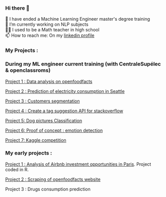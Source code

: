 ### Hi there 👋

🙌 I have ended a Machine Learning Engineer master's degree training  
🔭 I’m currently working on NLP subjects  
🐱‍🏍 I used to be a Math teacher in high school  
📫 How to reach me: On my [linkedin profile](https://www.linkedin.com/in/cmendola)   


### My Projects : 

### During my ML engineer current training (with CentraleSupélec & openclassroms)

[Project 1 : Data analysis on openfoodfacts](https://github.com/CelineMendola/analyses-openfoodfacts)

[Project 2 : Prediction of electricity consumption in Seattle](https://github.com/CelineMendola/prediction-consommation-electricite)

[Project 3 : Customers segmentation](https://github.com/CelineMendola/segmentation-clients)

[Project 4 : Create a tag suggestion API for stackoverflow](https://github.com/CelineMendola/suggestion-tags-stackoverflow)

[Project 5: Dog pictures Classification](https://github.com/CelineMendola/dog-breed-classification)

[Project 6: Proof of concept : emotion detection](https://github.com/CelineMendola/POC-emotion-detection)

[Project 7: Kaggle competition](https://github.com/CelineMendola/kaggle-competition)

### My early projects : 

[Project 1 : Analysis of Airbnb investment opportunities in Paris](https://github.com/CelineMendola/projet-airbnb). Project coded in R. 

[Project 2 : Scraping of openfoodfacts website](https://github.com/CelineMendola/Scraping-openfoodfacts)

Project 3 : Drugs consumption prediction
